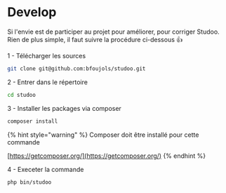# Develop

Si l'envie est de participer au projet pour améliorer, pour corriger Studoo. Rien de plus simple, il faut suivre la procédure ci-dessous :thumbsup:

1 - Télécharger les sources

```bash
git clone git@github.com:bfoujols/studoo.git
```

2 - Entrer dans le répertoire

```bash
cd studoo
```

3 - Installer les packages via composer

```bash
composer install
```

{% hint style="warning" %}
Composer doit être installé pour cette commande

[https://getcomposer.org/](https://getcomposer.org/)
{% endhint %}

4 - Execeter la commande

```bash
php bin/studoo
```
